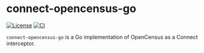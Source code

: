 # connect-opencensus-go

[![License](https://img.shields.io/github/license/bufbuild/connect-opencensus-go?color=blue)][license]
[![CI](https://github.com/bufbuild/connect-opencensus-go/actions/workflows/ci.yaml/badge.svg?branch=main)][ci]

`connect-opencensus-go` is a Go implementation of OpenCensus as a Connect interceptor.

[ci]: https://github.com/bufbuild/connect-opencensus-go/actions/workflows/ci.yaml
[license]: https://github.com/bufbuild/connect-opencensus-go/blob/main/LICENSE
